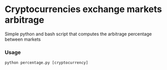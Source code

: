 # Cryptocurrencies exchange markets arbitrage

Simple python and bash script that computes the arbitrage percentage between markets

### Usage

```shell
python percentage.py [cryptocurrency]
```
